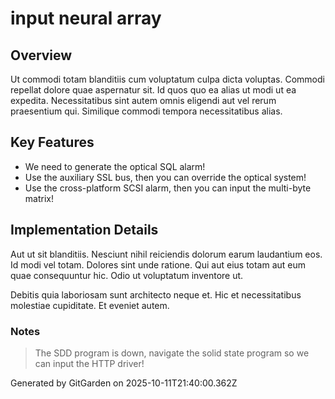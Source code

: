 # input neural array

## Overview
Ut commodi totam blanditiis cum voluptatum culpa dicta voluptas. Commodi repellat dolore quae aspernatur sit. Id quos quo ea alias ut modi ut ea expedita. Necessitatibus sint autem omnis eligendi aut vel rerum praesentium qui. Similique commodi tempora necessitatibus alias.

## Key Features
- We need to generate the optical SQL alarm!
- Use the auxiliary SSL bus, then you can override the optical system!
- Use the cross-platform SCSI alarm, then you can input the multi-byte matrix!

## Implementation Details
Aut ut sit blanditiis. Nesciunt nihil reiciendis dolorum earum laudantium eos. Id modi vel totam. Dolores sint unde ratione. Qui aut eius totam aut eum quae consequuntur hic. Odio ut voluptatum inventore ut.
 Debitis quia laboriosam sunt architecto neque et. Hic et necessitatibus molestiae cupiditate. Et eveniet autem.

### Notes
> The SDD program is down, navigate the solid state program so we can input the HTTP driver!

Generated by GitGarden on 2025-10-11T21:40:00.362Z